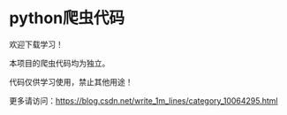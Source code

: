 # python爬虫代码
欢迎下载学习！

本项目的爬虫代码均为独立。

代码仅供学习使用，禁止其他用途！

更多请访问：https://blog.csdn.net/write_1m_lines/category_10064295.html
